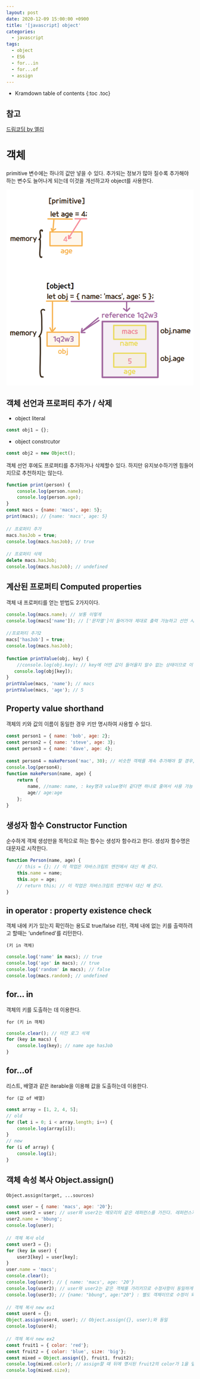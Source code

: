 ```yaml
---
layout: post
date: 2020-12-09 15:00:00 +0900
title: '[javascript] object'
categories:
  - javascript
tags:
  - object
  - ES6
  - for...in
  - for...of
  - assign
---
```


* Kramdown table of contents
{:toc .toc}

## 참고  
[드림코딩 by 엘리](https://www.youtube.com/watch?v=1Lbr29tzAA8)

# 객체

primitive 변수에는 하나의 값만 넣을 수 있다. 추가되는 정보가 많아 질수록 추가해야 하는 변수도 늘어나게 되는데 이것을 개선하고자 object를 사용한다.  

![variable-object](/images/variable-object.jpg)

## 객체 선언과 프로퍼티 추가 / 삭제

- object literal

```js
const obj1 = {};
```

- object constrcutor

```js
const obj2 = new Object();
```

객체 선언 후에도 프로퍼티를 추가하거나 삭제할수 있다. 하지만 유지보수하기엔 힘들어지므로 추천하지는 않는다.  

```js
function print(person) {
    console.log(person.name);
    console.log(person.age);
}
const macs = {name: 'macs', age: 5};
print(macs); // {name: 'macs', age: 5}

// 프로퍼티 추가
macs.hasJob = true;
console.log(macs.hasJob); // true

// 프로퍼티 삭제
delete macs.hasJob;
console.log(macs.hasJob); // undefined
```

## 계산된 프로퍼티 Computed properties

객체 내 프로퍼티를 얻는 받법도 2가지이다.  

```js
console.log(macs.name); // 보통 이렇게
console.log(macs['name']); // ['문자열']이 들어가야 제대로 출력 가능하고 선언 시, 어떤 값을 출력해야 할지 모를때 사용한다.

//프로퍼티 추가2
macs['hasJob'] = true;
console.log(macs.hasJob);

function printValue(obj, key) {
    //console.log(obj.key); // key에 어떤 값이 들어올지 알수 없는 상태이므로 이 방법은 사용할 수 없다.
   console.log(obj[key]);
}
printValue(macs, 'name'); // macs
printValue(macs, 'age'); // 5
```

## Property value shorthand

객체의 키와 값의 이름이 동일한 경우 키만 명시하여 사용할 수 있다.  

```js
const person1 = { name: 'bob', age: 2};
const person2 = { name: 'steve', age: 3};
const person3 = { name: 'dave', age: 4};

const person4 = makePerson('mac', 30); // 비슷한 객체를 계속 추가해야 할 경우, 함수를 만들어 해결하면 더 유용
console.log(person4);
function makePerson(name, age) {
    return {
        name, //name: name, : key명과 value명이 같다면 하나로 줄여서 사용 가능
        age// age:age
    };
}
```

## 생성자 함수 Constructor Function
순수하게 객체 생성만을 목적으로 하는 함수는 생성자 함수라고 한다. 생성자 함수명은 대문자로 시작한다.  

```js
function Person(name, age) {
    // this = {}; // 이 작업은 자바스크립트 엔진에서 대신 해 준다.
    this.name = name;
    this.age = age;
    // return this; // 이 작업은 자바스크립트 엔진에서 대신 해 준다.
}
```

## in operator : property existence check

객체 내에 키가 있는지 확인하는 용도로 true/false 리턴, 객체 내에 없는 키를 출력하려고 할때는 'undefined'를 리턴한다.  

`(키 in 객체)`

```js
console.log('name' in macs); // true
console.log('age' in macs); // true
console.log('random' in macs); // false
console.log(macs.random); // undefined
```

## for... in

객체의 키를 도출하는 데 이용한다.  

`for (키 in 객체)`

```js
console.clear(); // 이전 로그 삭제
for (key in macs) {
    console.log(key); // name age hasJob
}
```

## for...of

리스트, 배열과 같은 iterable을 이용해 값을 도출하는데 이용한다.  

`for (값 of 배열)`

```js
const array = [1, 2, 4, 5];
// old
for (let i = 0; i < array.length; i++) {
    console.log(array[i]);
}
// new
for (i of array) {
    console.log(i);
}
```


## 객체 속성 복사 Object.assign()

`Object.assign(target, ...sources)`

```js
const user = { name: 'macs', age: '20'};
const user2 = user; // user와 user2는 메모리의 같은 레퍼런스를 가진다. 레퍼런스가 실제 macs, 20이 들어 있는 객체를 가리킨다.
user2.name = 'bbung';
console.log(user);

// 객체 복사 old
const user3 = {};
for (key in user) {
    user3[key] = user[key];
}
user.name = 'macs';
console.clear();
console.log(user); // { name: 'macs', age: '20'}
console.log(user2); // user와 user2는 같은 객체를 가리키므로 수정사항이 동일하게 반영
console.log(user3); // {name: "bbung", age:"20"} : 별도 객체이므로 수정이 되어도 다른 객체에 영향을 미치지 않는다.  

// 객체 복사 new ex1
const user4 = {};
Object.assign(user4, user); // Object.assign({}, user);와 동일
console.log(user4);

// 객체 복사 new ex2
const fruit1 = { color: 'red'};
const fruit2 = { color: 'blue', size: 'big'};
const mixed = Object.assign({}, fruit1, fruit2);
console.log(mixed.color); // assign할 때 뒤에 명시된 fruit2의 color가 1을 덮어쓰게 된다.
console.log(mixed.size);
```
